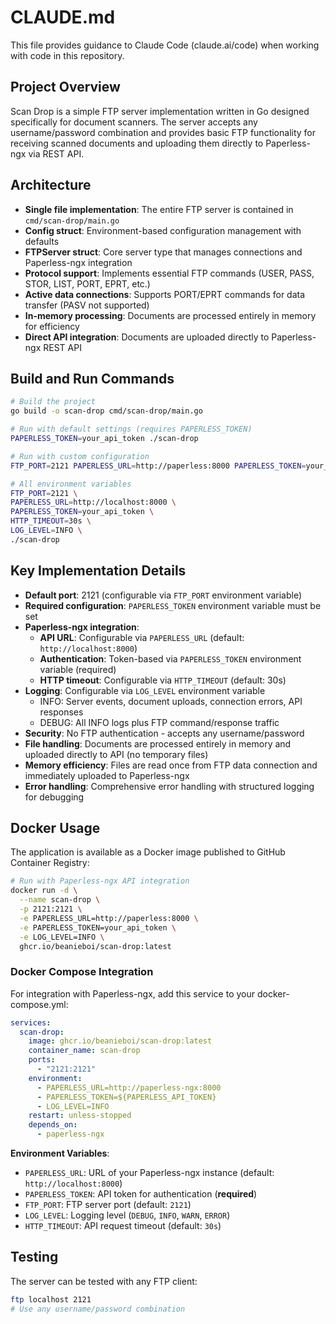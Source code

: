 # CLAUDE.md

This file provides guidance to Claude Code (claude.ai/code) when working with code in this repository.

## Project Overview

Scan Drop is a simple FTP server implementation written in Go designed specifically for document scanners. The server accepts any username/password combination and provides basic FTP functionality for receiving scanned documents and uploading them directly to Paperless-ngx via REST API.

## Architecture

- **Single file implementation**: The entire FTP server is contained in `cmd/scan-drop/main.go`
- **Config struct**: Environment-based configuration management with defaults
- **FTPServer struct**: Core server type that manages connections and Paperless-ngx integration
- **Protocol support**: Implements essential FTP commands (USER, PASS, STOR, LIST, PORT, EPRT, etc.)
- **Active data connections**: Supports PORT/EPRT commands for data transfer (PASV not supported)
- **In-memory processing**: Documents are processed entirely in memory for efficiency
- **Direct API integration**: Documents are uploaded directly to Paperless-ngx REST API

## Build and Run Commands

```bash
# Build the project
go build -o scan-drop cmd/scan-drop/main.go

# Run with default settings (requires PAPERLESS_TOKEN)
PAPERLESS_TOKEN=your_api_token ./scan-drop

# Run with custom configuration
FTP_PORT=2121 PAPERLESS_URL=http://paperless:8000 PAPERLESS_TOKEN=your_token LOG_LEVEL=DEBUG ./scan-drop

# All environment variables
FTP_PORT=2121 \
PAPERLESS_URL=http://localhost:8000 \
PAPERLESS_TOKEN=your_api_token \
HTTP_TIMEOUT=30s \
LOG_LEVEL=INFO \
./scan-drop
```

## Key Implementation Details

- **Default port**: 2121 (configurable via `FTP_PORT` environment variable)
- **Required configuration**: `PAPERLESS_TOKEN` environment variable must be set
- **Paperless-ngx integration**:
  - **API URL**: Configurable via `PAPERLESS_URL` (default: `http://localhost:8000`)
  - **Authentication**: Token-based via `PAPERLESS_TOKEN` environment variable (required)
  - **HTTP timeout**: Configurable via `HTTP_TIMEOUT` (default: 30s)
- **Logging**: Configurable via `LOG_LEVEL` environment variable
  - INFO: Server events, document uploads, connection errors, API responses
  - DEBUG: All INFO logs plus FTP command/response traffic
- **Security**: No FTP authentication - accepts any username/password
- **File handling**: Documents are processed entirely in memory and uploaded directly to API (no temporary files)
- **Memory efficiency**: Files are read once from FTP data connection and immediately uploaded to Paperless-ngx
- **Error handling**: Comprehensive error handling with structured logging for debugging

## Docker Usage

The application is available as a Docker image published to GitHub Container Registry:

```bash
# Run with Paperless-ngx API integration
docker run -d \
  --name scan-drop \
  -p 2121:2121 \
  -e PAPERLESS_URL=http://paperless:8000 \
  -e PAPERLESS_TOKEN=your_api_token \
  -e LOG_LEVEL=INFO \
  ghcr.io/beanieboi/scan-drop:latest
```

### Docker Compose Integration

For integration with Paperless-ngx, add this service to your docker-compose.yml:

```yaml
services:
  scan-drop:
    image: ghcr.io/beanieboi/scan-drop:latest
    container_name: scan-drop
    ports:
      - "2121:2121"
    environment:
      - PAPERLESS_URL=http://paperless-ngx:8000
      - PAPERLESS_TOKEN=${PAPERLESS_API_TOKEN}
      - LOG_LEVEL=INFO
    restart: unless-stopped
    depends_on:
      - paperless-ngx

```

**Environment Variables**:
- `PAPERLESS_URL`: URL of your Paperless-ngx instance (default: `http://localhost:8000`)
- `PAPERLESS_TOKEN`: API token for authentication (**required**)
- `FTP_PORT`: FTP server port (default: `2121`)
- `LOG_LEVEL`: Logging level (`DEBUG`, `INFO`, `WARN`, `ERROR`)
- `HTTP_TIMEOUT`: API request timeout (default: `30s`)

## Testing

The server can be tested with any FTP client:
```bash
ftp localhost 2121
# Use any username/password combination
```
